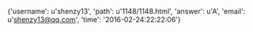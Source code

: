 {'username': u'shenzy13', 'path': u'1148/1148.html', 'answer': u'A', 'email': u'shenzy13@qq.com', 'time': '2016-02-24:22:22:06'}